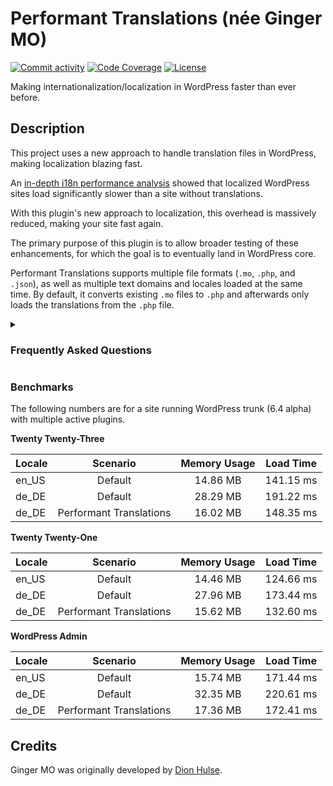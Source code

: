# Performant Translations (née Ginger MO)

[![Commit activity](https://img.shields.io/github/commit-activity/m/swissspidy/performant-translations)](https://github.com/swissspidy/performant-translations/pulse/monthly)
[![Code Coverage](https://codecov.io/gh/swissspidy/performant-translations/branch/main/graph/badge.svg)](https://codecov.io/gh/swissspidy/performant-translations)
[![License](https://img.shields.io/github/license/swissspidy/performant-translations)](https://github.com/swissspidy/performant-translations/blob/main/LICENSE)

Making internationalization/localization in WordPress faster than ever before.

## Description

This project uses a new approach to handle translation files in WordPress, making localization blazing fast.

An [in-depth i18n performance analysis](https://make.wordpress.org/core/2023/07/24/i18n-performance-analysis/) showed
that localized WordPress sites load significantly slower than a site without translations.

With this plugin's new approach to localization, this overhead is massively reduced, making your site fast again.

The primary purpose of this plugin is to allow broader testing of these enhancements, for which the goal is to eventually land in WordPress core.

Performant Translations supports multiple file formats (`.mo`, `.php`, and `.json`), as well as multiple text domains and locales loaded at the same time.
By default, it converts existing `.mo` files to `.php` and afterwards only loads the translations from the `.php` file.

<details>
<summary><h3>Frequently Asked Questions</h3></summary>

#### What makes this plugin so fast?

By converting `.mo` files to `.php` files, the translations can be parsed much faster.
Plus, `.php` files can be stored in the so-called [OPcache](https://www.php.net/manual/en/book.opcache.php), which provides an additional speed boost.

#### Can I use this plugin on my production site?

While the plugin is mostly considered to be a beta testing plugin, it has been tested and established to a degree where it should be okay to use in production.
Still, as with every plugin, you are doing so at your own risk.

#### Do I need to do anything special to enable this plugin?

No. Once the plugin is activated, it just works. If you run into issues, please open a new support topic.

#### Can I safely remove this plugin after installation?

Yes. Once you deactivate and uninstall the plugin, all `.php` files generated by it will be removed from the server.

#### How can I contribute to the plugin?

Contributions are always welcome! Learn more about how to get involved in the [Core Performance Team Handbook](https://make.wordpress.org/performance/handbook/get-involved/).

#### Where can I submit my plugin feedback?

If you have suggestions or requests for new features, you can submit them as an issue on the [GitHub repository](https://github.com/swissspidy/performant-translations).

If you need help with troubleshooting or have a question about the plugin, please [create a new topic on our support forum](https://wordpress.org/support/plugin/performant-translations/#new-topic-0).

</details>

### Benchmarks

The following numbers are for a site running WordPress trunk (6.4 alpha) with multiple active plugins.

**Twenty Twenty-Three**

| Locale |        Scenario         | Memory Usage | Load Time |
|:-------|:-----------------------:|:------------:|:---------:|
| en_US  |         Default         |   14.86 MB   | 141.15 ms |
| de_DE  |         Default         |   28.29 MB   | 191.22 ms |
| de_DE  | Performant Translations |   16.02 MB   | 148.35 ms |

**Twenty Twenty-One**

| Locale |        Scenario         | Memory Usage | Load Time |
|:-------|:-----------------------:|:------------:|:---------:|
| en_US  |         Default         |   14.46 MB   | 124.66 ms |
| de_DE  |         Default         |   27.96 MB   | 173.44 ms |
| de_DE  | Performant Translations |   15.62 MB   | 132.60 ms |

**WordPress Admin**

| Locale |        Scenario         | Memory Usage | Load Time |
|:-------|:-----------------------:|:------------:|:---------:|
| en_US  |         Default         |   15.74 MB   | 171.44 ms |
| de_DE  |         Default         |   32.35 MB   | 220.61 ms |
| de_DE  | Performant Translations |   17.36 MB   | 172.41 ms |

## Credits

Ginger MO was originally developed by [Dion Hulse](https://github.com/dd32/ginger-mo).

